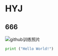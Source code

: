 # HYJ
## 666

![github训练照片](https://octodex.github.com/images/yaktocat.png)

``` python
print ("Hello World!")
```

